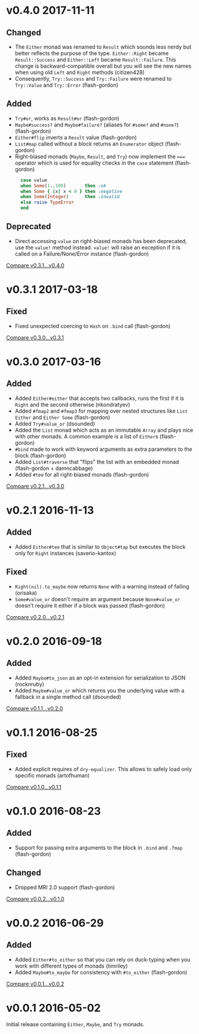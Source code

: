 # v0.4.0 2017-11-11

## Changed

* The `Either` monad was renamed to `Result` which sounds less nerdy but better reflects the purpose of the type. `Either::Right` became `Result::Success` and `Either::Left` became `Result::Failure`. This change is backward-compatible overall but you will see the new names when using old `Left` and `Right` methods (citizen428)
* Consequently, `Try::Success` and `Try::Failure` were renamed to `Try::Value` and `Try::Error` (flash-gordon)

## Added

* `Try#or`, works as `Result#or` (flash-gordon)
* `Maybe#success?` and `Maybe#failure?` (aliases for `#some?` and `#none?`) (flash-gordon)
* `Either#flip` inverts a `Result` value  (flash-gordon)
* `List#map` called without a block returns an `Enumerator` object (flash-gordon)
* Right-biased monads (`Maybe`, `Result`, and `Try`) now implement the `===` operator which is used for equality checks in the `case` statement (flash-gordon)
  ```ruby
    case value
    when Some(1..100)       then :ok
    when Some { |x| x < 0 } then :negative
    when Some(Integer)      then :invalid
    else raise TypeError
    end
  ```

## Deprecated

* Direct accessing `value` on right-biased monads has been deprecated, use the `value!` method instead. `value!` will raise an exception if it is called on a Failure/None/Error instance (flash-gordon)

[Compare v0.3.1...v0.4.0](https://github.com/dry-rb/dry-monads/compare/v0.3.1...v0.4.0)

# v0.3.1 2017-03-18

## Fixed

* Fixed unexpected coercing to `Hash` on `.bind` call (flash-gordon)

[Compare v0.3.0...v0.3.1](https://github.com/dry-rb/dry-monads/compare/v0.3.0...v0.3.1)

# v0.3.0 2017-03-16

## Added
* Added `Either#either` that accepts two callbacks, runs the first if it is `Right` and the second otherwise (nkondratyev)
* Added `#fmap2` and `#fmap3` for mapping over nested structures like `List Either` and `Either Some` (flash-gordon)
* Added `Try#value_or` (dsounded)
* Added the `List` monad which acts as an immutable `Array` and plays nice with other monads. A common example is a list of `Either`s (flash-gordon)
* `#bind` made to work with keyword arguments as extra parameters to the block (flash-gordon)
* Added `List#traverse` that "flips" the list with an embedded monad (flash-gordon + damncabbage)
* Added `#tee` for all right-biased monads (flash-gordon)

[Compare v0.2.1...v0.3.0](https://github.com/dry-rb/dry-monads/compare/v0.2.1...v0.3.0)

# v0.2.1 2016-11-13

## Added

* Added `Either#tee` that is similar to `Object#tap` but executes the block only for `Right` instances (saverio-kantox)

## Fixed

* `Right(nil).to_maybe` now returns `None` with a warning instead of failing (orisaka)
* `Some#value_or` doesn't require an argument because `None#value_or` doesn't require it either if a block was passed (flash-gordon)

[Compare v0.2.0...v0.2.1](https://github.com/dry-rb/dry-monads/compare/v0.2.0...v0.2.1)

# v0.2.0 2016-09-18

## Added

* Added `Maybe#to_json` as an opt-in extension for serialization to JSON (rocknruby)
* Added `Maybe#value_or` which returns you the underlying value with a fallback in a single method call (dsounded)

[Compare v0.1.1...v0.2.0](https://github.com/dry-rb/dry-monads/compare/v0.1.1...v0.2.0)

# v0.1.1 2016-08-25

## Fixed

* Added explicit requires of `dry-equalizer`. This allows to safely load only specific monads (artofhuman)

[Compare v0.1.0...v0.1.1](https://github.com/dry-rb/dry-monads/compare/v0.1.0...v0.1.1)

# v0.1.0 2016-08-23

## Added

* Support for passing extra arguments to the block in `.bind` and `.fmap` (flash-gordon)

## Changed

* Dropped MRI 2.0 support (flash-gordon)

[Compare v0.0.2...v0.1.0](https://github.com/dry-rb/dry-monads/compare/v0.0.2...v0.1.0)

# v0.0.2 2016-06-29

## Added

* Added `Either#to_either` so that you can rely on duck-typing when you work with different types of monads (timriley)
* Added `Maybe#to_maybe` for consistency with `#to_either` (flash-gordon)

[Compare v0.0.1...v0.0.2](https://github.com/dry-rb/dry-monads/compare/v0.0.1...v0.0.2)

# v0.0.1 2016-05-02

Initial release containing `Either`, `Maybe`, and `Try` monads.
